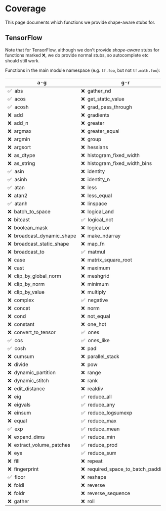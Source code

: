 # Coverage

This page documents which functions we provide shape-aware stubs for.

## TensorFlow

Note that for TensorFlow, although we don't provide *shape-aware* stubs for
functions marked ❌, we do provide normal stubs, so autocomplete etc should still
work.

Functions in the main module namespace (e.g. `tf.foo`, but not `tf.math.foo`):

a-g                                  | g-r                                           | r-z
------------------------------------ | --------------------------------------------- | ---
✅&nbsp;&nbsp;abs                     | ❌&nbsp;&nbsp;gather_nd                        | ✅&nbsp;&nbsp;round
✅&nbsp;&nbsp;acos                    | ❌&nbsp;&nbsp;get_static_value                 | ❌&nbsp;&nbsp;saturate_cast
✅&nbsp;&nbsp;acosh                   | ❌&nbsp;&nbsp;grad_pass_through                | ❌&nbsp;&nbsp;scalar_mul
❌&nbsp;&nbsp;add                     | ❌&nbsp;&nbsp;gradients                        | ❌&nbsp;&nbsp;scan
❌&nbsp;&nbsp;add_n                   | ❌&nbsp;&nbsp;greater                          | ❌&nbsp;&nbsp;scatter_nd
❌&nbsp;&nbsp;argmax                  | ❌&nbsp;&nbsp;greater_equal                    | ❌&nbsp;&nbsp;searchsorted
❌&nbsp;&nbsp;argmin                  | ❌&nbsp;&nbsp;group                            | ❌&nbsp;&nbsp;sequence_mask
❌&nbsp;&nbsp;argsort                 | ❌&nbsp;&nbsp;hessians                         | ❌&nbsp;&nbsp;shape
❌&nbsp;&nbsp;as_dtype                | ❌&nbsp;&nbsp;histogram_fixed_width            | ❌&nbsp;&nbsp;shape_n
❌&nbsp;&nbsp;as_string               | ❌&nbsp;&nbsp;histogram_fixed_width_bins       | ✅&nbsp;&nbsp;sigmoid
✅&nbsp;&nbsp;asin                    | ❌&nbsp;&nbsp;identity                         | ✅&nbsp;&nbsp;sign
✅&nbsp;&nbsp;asinh                   | ❌&nbsp;&nbsp;identity_n                       | ✅&nbsp;&nbsp;sin
✅&nbsp;&nbsp;atan                    | ❌&nbsp;&nbsp;less                             | ✅&nbsp;&nbsp;sinh
❌&nbsp;&nbsp;atan2                   | ❌&nbsp;&nbsp;less_equal                       | ❌&nbsp;&nbsp;size
✅&nbsp;&nbsp;atanh                   | ❌&nbsp;&nbsp;linspace                         | ❌&nbsp;&nbsp;slice
❌&nbsp;&nbsp;batch_to_space          | ❌&nbsp;&nbsp;logical_and                      | ❌&nbsp;&nbsp;sort
❌&nbsp;&nbsp;bitcast                 | ✅&nbsp;&nbsp;logical_not                      | ❌&nbsp;&nbsp;space_to_batch
❌&nbsp;&nbsp;boolean_mask            | ❌&nbsp;&nbsp;logical_or                       | ❌&nbsp;&nbsp;space_to_batch_nd
❌&nbsp;&nbsp;broadcast_dynamic_shape | ❌&nbsp;&nbsp;make_ndarray                     | ❌&nbsp;&nbsp;split
❌&nbsp;&nbsp;broadcast_static_shape  | ❌&nbsp;&nbsp;map_fn                           | ✅&nbsp;&nbsp;sqrt
❌&nbsp;&nbsp;broadcast_to            | ✅&nbsp;&nbsp;matmul                           | ✅&nbsp;&nbsp;square
❌&nbsp;&nbsp;case                    | ❌&nbsp;&nbsp;matrix_square_root               | ❌&nbsp;&nbsp;squeeze
❌&nbsp;&nbsp;cast                    | ❌&nbsp;&nbsp;maximum                          | ❌&nbsp;&nbsp;stack
❌&nbsp;&nbsp;clip_by_global_norm     | ❌&nbsp;&nbsp;meshgrid                         | ❌&nbsp;&nbsp;stop_gradient
❌&nbsp;&nbsp;clip_by_norm            | ❌&nbsp;&nbsp;minimum                          | ❌&nbsp;&nbsp;strided_slice
❌&nbsp;&nbsp;clip_by_value           | ❌&nbsp;&nbsp;multiply                         | ❌&nbsp;&nbsp;subtract
❌&nbsp;&nbsp;complex                 | ✅&nbsp;&nbsp;negative                         | ❌&nbsp;&nbsp;switch_case
❌&nbsp;&nbsp;concat                  | ❌&nbsp;&nbsp;norm                             | ✅&nbsp;&nbsp;tan
❌&nbsp;&nbsp;cond                    | ❌&nbsp;&nbsp;not_equal                        | ✅&nbsp;&nbsp;tanh
❌&nbsp;&nbsp;constant                | ❌&nbsp;&nbsp;one_hot                          | ❌&nbsp;&nbsp;tensor_scatter_nd_add
❌&nbsp;&nbsp;convert_to_tensor       | ✅&nbsp;&nbsp;ones                             | ❌&nbsp;&nbsp;tensor_scatter_nd_max
✅&nbsp;&nbsp;cos                     | ✅&nbsp;&nbsp;ones_like                        | ❌&nbsp;&nbsp;tensor_scatter_nd_min
✅&nbsp;&nbsp;cosh                    | ❌&nbsp;&nbsp;pad                              | ❌&nbsp;&nbsp;tensor_scatter_nd_sub
❌&nbsp;&nbsp;cumsum                  | ❌&nbsp;&nbsp;parallel_stack                   | ❌&nbsp;&nbsp;tensor_scatter_nd_update
❌&nbsp;&nbsp;divide                  | ❌&nbsp;&nbsp;pow                              | ❌&nbsp;&nbsp;tensordot
❌&nbsp;&nbsp;dynamic_partition       | ❌&nbsp;&nbsp;range                            | ❌&nbsp;&nbsp;tile
❌&nbsp;&nbsp;dynamic_stitch          | ❌&nbsp;&nbsp;rank                             | ❌&nbsp;&nbsp;timestamp
❌&nbsp;&nbsp;edit_distance           | ❌&nbsp;&nbsp;realdiv                          | ✅&nbsp;&nbsp;transpose
❌&nbsp;&nbsp;eig                     | ✅&nbsp;&nbsp;reduce_all                       | ❌&nbsp;&nbsp;truediv
❌&nbsp;&nbsp;eigvals                 | ✅&nbsp;&nbsp;reduce_any                       | ❌&nbsp;&nbsp;truncatediv
❌&nbsp;&nbsp;einsum                  | ✅&nbsp;&nbsp;reduce_logsumexp                 | ❌&nbsp;&nbsp;truncatemod
❌&nbsp;&nbsp;equal                   | ✅&nbsp;&nbsp;reduce_max                       | ❌&nbsp;&nbsp;tuple
✅&nbsp;&nbsp;exp                     | ✅&nbsp;&nbsp;reduce_mean                      | ❌&nbsp;&nbsp;unique
❌&nbsp;&nbsp;expand_dims             | ✅&nbsp;&nbsp;reduce_min                       | ❌&nbsp;&nbsp;unique_with_counts
❌&nbsp;&nbsp;extract_volume_patches  | ✅&nbsp;&nbsp;reduce_prod                      | ❌&nbsp;&nbsp;unravel_index
❌&nbsp;&nbsp;eye                     | ✅&nbsp;&nbsp;reduce_sum                       | ❌&nbsp;&nbsp;unstack
❌&nbsp;&nbsp;fill                    | ❌&nbsp;&nbsp;repeat                           | ❌&nbsp;&nbsp;vectorized_map
❌&nbsp;&nbsp;fingerprint             | ❌&nbsp;&nbsp;required_space_to_batch_paddings | ❌&nbsp;&nbsp;where
✅&nbsp;&nbsp;floor                   | ❌&nbsp;&nbsp;reshape                          | ❌&nbsp;&nbsp;while_loop
❌&nbsp;&nbsp;foldl                   | ❌&nbsp;&nbsp;reverse                          | ✅&nbsp;&nbsp;zeros
❌&nbsp;&nbsp;foldr                   | ❌&nbsp;&nbsp;reverse_sequence                 | ✅&nbsp;&nbsp;zeros_like
❌&nbsp;&nbsp;gather                  | ❌&nbsp;&nbsp;roll                             |
